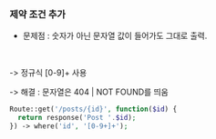 ### 제약 조건 추가

- 문제점 : 숫자가 아닌 문자열 값이 들어가도 그대로 출력.

<br>

-> 정규식 [0-9]+ 사용

-> 해결 : 문자열은 404 | NOT FOUND를 띄움

```php
Route::get('/posts/{id}', function($id) {
  return response('Post '.$id);
}) -> where('id', '[0-9+]+');
```
